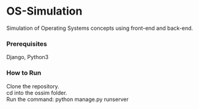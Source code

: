 # OS-Simulation
Simulation of Operating Systems concepts using front-end and back-end.
### Prerequisites
Django, Python3
### How to Run
Clone the repository. <br>cd into the ossim folder. <br>Run the command: python manage.py runserver 
